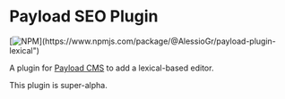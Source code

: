 # Payload SEO Plugin

[![NPM](https://img.shields.io/npm/v/@AlessioGr/payload-plugin-lexical")](https://www.npmjs.com/package/@AlessioGr/payload-plugin-lexical")

A plugin for [Payload CMS](https://github.com/payloadcms/payload) to add a lexical-based editor.

This plugin is super-alpha.
